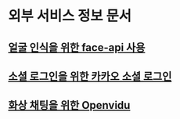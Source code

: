# 외부 서비스 정보 문서

## [얼굴 인식을 위한 face-api 사용](https://github.com/justadudewhohacks/face-api.js/)

## [소셜 로그인을 위한 카카오 소셜 로그인](https://developers.kakao.com/product/kakaoLogin)

## [화상 채팅을 위한 Openvidu](https://docs.openvidu.io/en/2.29.0/)